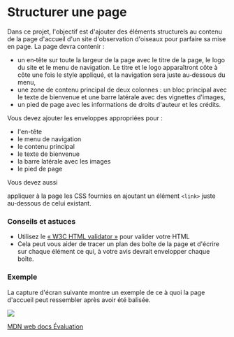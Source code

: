 # Structurer une page

Dans ce projet, l'objectif est d'ajouter des éléments structurels au contenu de la page d'accueil d'un site d'observation d'oiseaux pour parfaire sa mise en page. La page devra contenir :

- un en‑tête sur toute la largeur de la page avec le titre de la page, le logo du site et le menu de navigation. Le titre et le logo apparaîtront côte à côte une fois le style appliqué, et la navigation sera juste au‑dessous du menu,
- une zone de contenu principal de deux colonnes : un bloc principal avec le texte de bienvenue et une barre latérale avec des vignettes d'images,
- un pied de page avec les informations de droits d'auteur et les crédits.

Vous devez ajouter les enveloppes appropriées pour :

- l'en-tête
- le menu de navigation
- le contenu principal
- le texte de bienvenue
- la barre latérale avec les images
- le pied de page

Vous devez aussi

appliquer à la page les CSS fournies en ajoutant un élément `<link>` juste au‑dessous de celui existant.

### Conseils et astuces

- Utilisez le [« W3C HTML validator »](https://validator.w3.org/) pour valider votre HTML
- Cela peut vous aider de tracer un plan des boîte de la page et d'écrire sur chaque élément ce qui, à votre avis devrait envelopper chaque boîte.

### Exemple
La capture d'écran suivante montre un exemple de ce à quoi la page d'accueil peut ressembler après avoir été balisée.

![](oiseaux.png)

[MDN web docs Évaluation](https://developer.mozilla.org/fr/docs/Learn/HTML/Introduction_to_HTML/Structuring_a_page_of_content)
